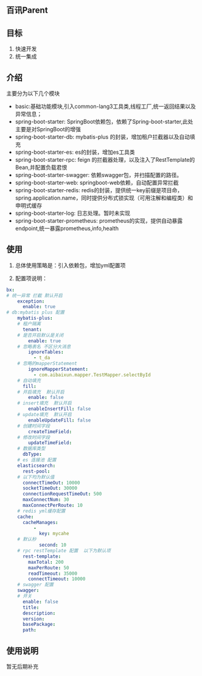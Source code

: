## 百讯Parent

## 目标
1. 快速开发
2. 统一集成

## 介绍

主要分为以下几个模块

- basic:基础功能模块,引入common-lang3工具类,线程工厂,统一返回结果以及异常信息；
- spring-boot-starter: SpringBoot依赖包，依赖了Spring-boot-starter,此处主要是对SpringBoot的增强
- spring-boot-starter-db: mybatis-plus 的封装，增加租户拦截器以及自动填充
- spring-boot-starter-es: es的封装，增加es工具类
- spring-boot-starter-rpc: feign 的拦截器处理，以及注入了RestTemplate的Bean,并配置负载君恨
- spring-boot-starter-swagger: 依赖swagger包，并扫描配置的路径。
- spring-boot-starter-web: springboot-web依赖，自动配置异常拦截
- spring-boot-starter-redis: redis的封装，提供统一key前缀是项目命，spring.application.name，同时提供分布式锁实现（可用注解和编程类）和申明式缓存
- spring-boot-starter-log: 日志处理。暂时未实现
- spring-boot-starter-prometheus: prometheus的实现，提供自动暴露endpoint,统一暴露prometheus,info,health
## 使用

1. 总体使用策略是：引入依赖包，增加yml配置项

2. 配置项说明：
```yaml
bx:
# 统一异常 拦截 默认开启
    exception:
      enable: true
# db:mybatis plus 配置
    mybatis-plus:
    # 租户隔离
      tenant:
    # 是否开启默认是关闭
        enable: true
    # 忽略表名 不区分大消息
        ignoreTables:
          - t_da
    # 忽略的mapperStatement
        ignoreMapperStatement:
          - com.aibaixun.mapper.TestMapper.selectById
    # 自动填充
      fill:
    # 开启填充  默认开启
        enable: false
    # insert填充  默认开启
        enableInsertFill: false
    # update填充  默认开启
        enableUpdateFill: false
    # 创建时间字段
        createTimeField:
    # 修改时间字段
        updateTimeField:
    # 数据库类型
      dbType:
    # es 连接池 配置
    elasticsearch:
      rest-pool:
    # 以下均为默认值  
      connectTimeOut: 10000
      socketTimeOut: 30000
      connectionRequestTimeOut: 500
      maxConnectNum: 30
      maxConnectPerRoute: 10
    # redis yml缓存配置
    cache:
      cacheManages:
          -
            key: mycahe
    # 默认秒
            second: 10
    # rpc restTemplate 配置  以下为默认项
      rest-template:
        maxTotal: 200
        maxPerRoute: 50
        readTimeout: 35000
        connectTimeout: 10000
    # swagger 配置
    swagger:
    # 开关
      enable: false
      title:
      description:
      version:
      basePackage:
      path:  
```
 
## 使用说明
暂无后期补充
